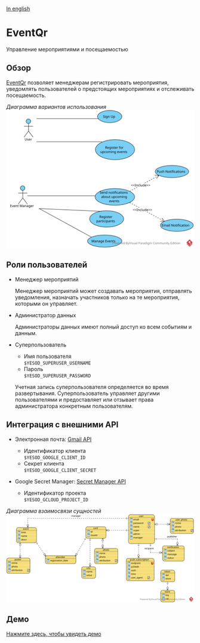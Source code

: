 
[In english](https://github.com/ciukstar/eventqr/blob/master/README.md)

# EventQr

Управление мероприятиями и посещаемостью

## Обзор

[EventQr](https://eventqrru-i4rimw5qwq-de.a.run.app) позволяет менеджерам регистрировать мероприятия, уведомлять пользователей о предстоящих мероприятиях и отслеживать посещаемость.


*Диаграмма вариантов использования*
![Use Case Diagram](static/img/EventQr_UCD.svg)

## Роли пользователей

* Менеджер мероприятий  

  Менеджер мероприятий может создавать мероприятия, отправлять уведомления, назначать участников только на те мероприятия, которыми он управляет.

* Администратор данных  

  Администраторы данных имеют полный доступ ко всем событиям и данным.

* Суперпользователь  

  * Имя пользователя  
    ```$YESOD_SUPERUSER_USERNAME```
  * Пароль  
    ```$YESOD_SUPERUSER_PASSWORD```

  Учетная запись суперпользователя определяется во время развертывания. Суперпользователь управляет другими пользователями и предоставляет или отзывает права администратора конкретным пользователям.

## Интеграция с внешними API

* Электронная почта: [Gmail API](https://developers.google.com/gmail/api/guides?hl=ru)  

  * Идентификатор клиента  
    ```$YESOD_GOOGLE_CLIENT_ID```
  * Секрет клиента  
    ```$YESOD_GOOGLE_CLIENT_SECRET```

* Google Secret Manager: [Secret Manager API](https://cloud.google.com/secret-manager/docs/reference/rest)  

  * Идентификатор проекта  
    ```$YESOD_GCLOUD_PROJECT_ID```


*Диаграмма взаимосвязи сущностей*
![Entity Relationship Diagram](static/img/EventQr_ERD.svg)

## Демо

[Нажмите здесь, чтобы увидеть демо](https://eventqrru-i4rimw5qwq-de.a.run.app)
